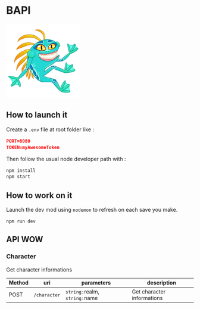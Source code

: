 # BAPI

<img src="./bapi.jpg" alt="drawing" width="200"/>

## How to launch it
Create a `.env` file at root folder like :

```json
PORT=8080
TOKEN=myAwesomeToken
```

Then follow the usual node developer path with :
```js
npm install
npm start
```

## How to work on it
Launch the dev mod using `nodemon` to refresh on each save you make.
```
npm run dev
```

## API WOW

### Character
Get character informations

Method | uri | parameters | description
------ | ------ | ------- | ----
POST | `/character` |  `string:`realm, `string:`name | Get character informations
